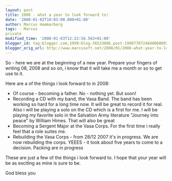 ```yaml
---
layout: post
title: 2008 - what a year to look forward to!
date: '2008-01-02T10:03:00.000+01:00'
author: Marcus Hammarberg
tags: - Marcus
private
modified_time: '2008-01-03T12:22:56.563+01:00'
blogger_id: tag:blogger.com,1999:blog-36533086.post-1990770724840060092
blogger_orig_url: http://www.marcusoft.net/2008/01/2008-what-year-to-look-forward-too.html
---
```


So - here we are at the beginning of a new year. Prepare your
fingers of writing 08, 2008 and so on, i know that it will take me a
month or so to get use to it.

Here are a of the things i look forward to in 2008:

-   Of course - becoming a father. No - nothing yet. But soon!
-   Recording a CD with my band, the Vasa Band. The band has been
    working so hard for a long time now. It will be great to record it
    for real.
    Also i will be playing a solo on the CD which is a first for me. I
    will be playing my favorite solo in the Salvation Army literature
    "Journey into peace" by William Himes. That will also be great
-   Becoming a Sergent Major at the Vasa Corps. For the first time i
    really feel that a role suites me.
-   Rebuilding the Vasa Corps - from 28/12 2007 it's in progress. We are
    now rebuilding the corps. YEEES - it took about five years to come
    to a decision. Packing are in progress

These are just a few of the things i look forward to. I hope that your
year will be as exciting as mine is sure to be.

God bless you

